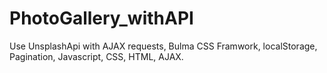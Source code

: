 # PhotoGallery_withAPI
Use UnsplashApi with AJAX requests, Bulma CSS Framwork, localStorage, Pagination, Javascript, CSS, HTML, AJAX.
